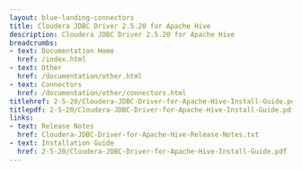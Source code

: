 ```yaml
---
layout: blue-landing-connectors
title: Cloudera JDBC Driver 2.5.20 for Apache Hive
description: Cloudera JDBC Driver 2.5.20 for Apache Hive
breadcrumbs:
- text: Documentation Home
  href: /index.html
- text: Other
  href: /documentation/other.html
- text: Connectors
  href: /documentation/other/connectors.html
titlehref: 2-5-20/Cloudera-JDBC-Driver-for-Apache-Hive-Install-Guide.pdf
titlepdf: 2-5-20/Cloudera-JDBC-Driver-for-Apache-Hive-Install-Guide.pdf
links:
- text: Release Notes
  href: Cloudera-JDBC-Driver-for-Apache-Hive-Release-Notes.txt
- text: Installation Guide
  href: 2-5-20/Cloudera-JDBC-Driver-for-Apache-Hive-Install-Guide.pdf
---
```


